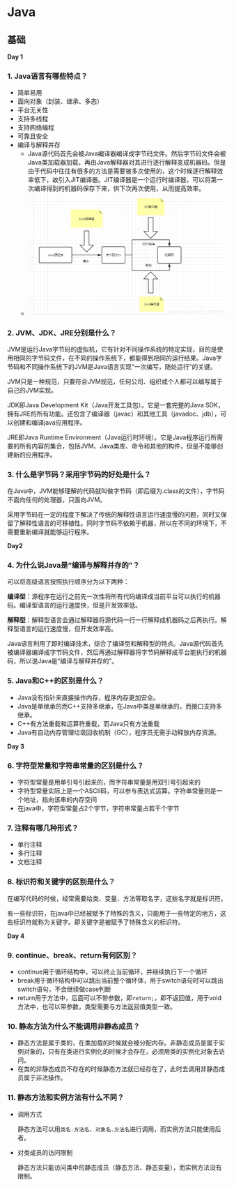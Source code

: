 # Java

## 基础

**Day 1**

### 1. Java语言有哪些特点？

- 简单易用
- 面向对象（封装、继承、多态）
- 平台无关性
- 支持多线程
- 支持网络编程
- 可靠且安全
- 编译与解释并存
  - Java源代码首先会被Java编译器编译成字节码文件。然后字节码文件会被Java类加载器加载，再由Java解释器对其进行逐行解释变成机器码。但是由于代码中往往有很多的方法是需要被多次使用的，这个时候逐行解释效率低下，故引入JIT编译器。JIT编译器是一个运行时编译器，可以将第一次编译得到的机器码保存下来，供下次再次使用，从而提高效率。
  - ![](./assets/编译与解释并存原理图.png)

### 2. JVM、JDK、JRE分别是什么？
JVM是运行Java字节码的虚拟机，它有针对不同操作系统的特定实现，目的是使用相同的字节码文件，在不同的操作系统下，都能得到相同的运行结果。Java字节码和不同操作系统下的JVM是Java语言实现“一次编写，随处运行”的关键。

JVM只是一种规范，只要符合JVM规范，任何公司、组织或个人都可以编写属于自己的JVM实现。

JDK即Java Development Kit（Java开发工具包）。它是一套完整的Java SDK，拥有JRE的所有功能。还包含了编译器（javac）和其他工具（javadoc、jdb），可以创建和编译java应用程序。

JRE即Java Runtime Environment（Java运行时环境）。它是Java程序运行所需要的所有内容的集合，包括JVM、Java类库、命令和其他的构件，但是不能够创建新的应用程序。

### 3. 什么是字节码？采用字节码的好处是什么？
在Java中，JVM能够理解的代码就叫做字节码（即后缀为.class的文件），字节码不面向任何的处理器，只面向JVM。

采用字节码在一定的程度下解决了传统的解释性语言运行速度慢的问题，同时又保留了解释性语言的可移植性。同时字节码不依赖于机器，所以在不同的环境下，不需要重新编译就能够运行程序。

**Day2**

### 4. 为什么说Java是“编译与解释并存的”？
可以将高级语言按照执行顺序分为以下两种：

**编译型**：源程序在运行之前先一次性将所有代码编译成当前平台可以执行的机器码。编译型语言的运行速度快，但是开发效率低。

**解释型**：解释型语言会通过解释器将源代码一行一行解释成机器码之后再执行。解释型语言的运行速度慢，但开发效率高。

Java语言利用了即时编译技术，综合了编译型和解释型的特点。Java源代码首先被编译器编译成字节码文件，然后再通过解释器将字节码解释成平台能执行的机器码，所以说Java是“编译与解释并存的”。

### 5. Java和C++的区别是什么？

- Java没有指针来直接操作内存，程序内存更加安全。
- Java是单继承的而C++支持多继承，在Java中类是单继承的，而接口支持多继承。
- C++有方法重载和运算符重载，而Java只有方法重载
- Java有自动内存管理垃圾回收机制（GC），程序员无需手动释放内存资源。

**Day 3**

### 6. 字符型常量和字符串常量的区别是什么？

- 字符型常量是用单引号引起来的，而字符串常量是用双引号引起来的
- 字符型常量实际上是一个ASCII码，可以参与表达式运算。字符串常量则是一个地址，指向该串的内存空间
- 在java中，字符型常量占2个字节，字符串常量占若干个字节

### 7. 注释有哪几种形式？

- 单行注释
- 多行注释
- 文档注释

### 8. 标识符和关键字的区别是什么？

在编写代码的时候，经常需要给类、变量、方法等取名字，这些名字就是标识符。

有一些标识符，在java中已经被赋予了特殊的含义，只能用于一些特定的地方，这些标识符就称为关键字。即关键字是被赋予了特殊含义的标识符。

**Day 4**

### 9. continue、break、return有何区别？

- continue用于循环结构中，可以终止当前循环，并继续执行下一个循环
- break用于循环结构中可以跳出当前整个循环体，用于switch语句时可以跳出switch语句，不会继续做case判断
- return用于方法中，后面可以不带参数，即`return;`，即不返回值，用于void方法中，也可以带参数，类型需要与方法返回值类型一致。

### 10. 静态方法为什么不能调用非静态成员？

- 静态方法是属于类的，在类加载的时候就会被分配内存。非静态成员是属于实例对象的，只有在类进行实例化的时候才会存在，必须用类的实例化对象去访问。
- 在类的非静态成员不存在的时候静态方法就已经存在了，此时去调用非静态成员属于非法操作。

### 11. 静态方法和实例方法有什么不同？

- 调用方式

  静态方法可以用`类名.方法名`、`对象名.方法名`进行调用，而实例方法只能使用后者。

- 对类成员的访问限制

  静态方法只能访问类中的静态成员（静态方法、静态变量），而实例方法没有限制。

